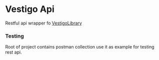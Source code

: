 # Vestigo Api

Restful api wrapper fo [VestigoLibrary](https://github.com/Uhruum/VestigoLibrary)

### Testing
Root of project contains postman collection use it as example for testing rest api.